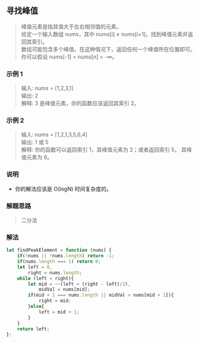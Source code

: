 
## 寻找峰值
> 峰值元素是指其值大于左右相邻值的元素。       
> 给定一个输入数组 nums，其中 nums[i] ≠ nums[i+1]，找到峰值元素并返回其索引。            
> 数组可能包含多个峰值，在这种情况下，返回任何一个峰值所在位置即可。     
> 你可以假设 nums[-1] = nums[n] = -∞。        

### 示例 1
> 输入: nums = [1,2,3,1]      
> 输出: 2     
> 解释: 3 是峰值元素，你的函数应该返回其索引 2。               

### 示例 2
> 输入: nums = [1,2,1,3,5,6,4]        
> 输出: 1 或 5         
> 解释: 你的函数可以返回索引 1，其峰值元素为 2；或者返回索引 5， 其峰值元素为 6。     


### 说明
+ 你的解法应该是 O(logN) 时间复杂度的。

### 解题思路
> 二分法

### 解法
```javascript 1.8
let findPeakElement = function (nums) {
    if(!nums || !nums.length) return -1;
    if(nums.length === 1) return 0;
    let left = 0,
        right = nums.length;
    while (left < right){
        let mid = ~~(left + (right - left)/2),
            midVal = nums[mid];
        if(mid + 1 === nums.length || midVal > nums[mid + 1]){
            right = mid;
        }else{
            left = mid + 1;
        }
    }
    return left;
};
```